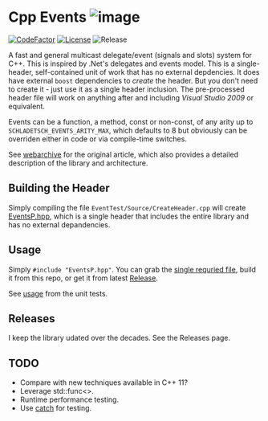 # Cpp Events ![image](External/Icon.png)

[![CodeFactor](https://www.codefactor.io/repository/github/cschladetsch/CppEvents/badge)](https://www.codefactor.io/repository/github/cschladetsch/CppEvents)
[![License](https://img.shields.io/github/license/cschladetsch/CppEvents.svg?label=License&maxAge=86400)](./LICENSE.txt)
![Release](https://img.shields.io/github/release/cschladetsch/CppEvents.svg?label=Release&maxAge=60)

A fast and general multicast delegate/event (signals and slots) system for C++. This is inspired by .Net's delegates and events model. This is a single-header, self-contained unit of work that has no external depdencies. It does have external `boost` dependencies to *create* the header. But you don't need to create it - just use it as a single header inclusion. The pre-processed header file will work on anything after and including *Visual Studio 2009* or equivalent.

Events can be a function, a method, const or non-const, of any arity up to `SCHLADETSCH_EVENTS_ARITY_MAX`, which defaults to 8 but obviously can be overriden either in code or via compile-time switches.

See [webarchive](http://web.archive.org/web/20140719090331/http://www.altdev.co/2011/10/30/c-events/) for the original article, which also 
provides a detailed description of the library and architecture.

## Building the Header
Simply compiling the file `EventTest/Source/CreateHeader.cpp` will create [EventsP.hpp](https://github.com/cschladetsch/CppEvents/blob/master/EventsP.hpp), which is a single header that includes the entire library and has no external depandencies.

## Usage
Simply `#include "EventsP.hpp"`. You can grab the [single requried file](https://github.com/cschladetsch/CppEvents/blob/master/EventsP.hpp), build it from this repo, or get it from latest [Release](https://github.com/cschladetsch/CppEvents/releases/tag/v3.0).

See [usage](EventTest/EventTest.cpp) from the unit tests.

## Releases
I keep the library udated over the decades. See the Releases page.

## TODO
* Compare with new techniques available in C++ 11?
* Leverage std::func<>.
* Runtime performance testing.
* Use [catch](https://github.com/catchorg/Catch2) for testing.
